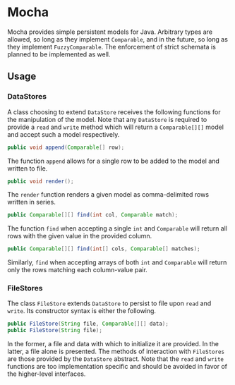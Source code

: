 # Mocha
Mocha provides simple persistent models for Java. Arbitrary types
are allowed, so long as they implement `Comparable`, and in the
future, so long as they implement `FuzzyComparable`. The 
enforcement of strict schemata is planned to be implemented as well.

## Usage
### DataStores
A class choosing to extend `DataStore` receives the following
functions for the manipulation of the model. Note that any
`DataStore` is required to provide a `read` and `write` method
which will return a `Comparable[][]` model and accept such a
model respectively.

```java
public void append(Comparable[] row);
```

The function `append` allows for a single row to be added to the
model and written to file.

```java
public void render();
```

The `render` function renders a given model as comma-delimited
rows written in series.

```java
public Comparable[][] find(int col, Comparable match);
```

The function `find` when accepting a single `int` and `Comparable`
will return all rows with the given value in the provided column.

```java
public Comparable[][] find(int[] cols, Comparable[] matches);
```

Similarly, `find` when accepting arrays of both `int` and 
`Comparable` will return only the rows matching each column-value
pair.

### FileStores
The class `FileStore` extends `DataStore` to persist to file upon
`read` and `write`. Its constructor syntax is either the following.

```java
public FileStore(String file, Comparable[][] data);
public FileStore(String file);
```

In the former, a file and data with which to initialize it are
provided. In the latter, a file alone is presented. The methods of
interaction with `FileStores` are those provided by the `DataStore`
abstract. Note that the `read` and `write` functions are too
implementation specific and should be avoided in favor of the
higher-level interfaces.
